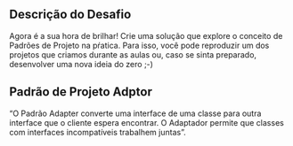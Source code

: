 
## Descrição do Desafio

Agora é a sua hora de brilhar! Crie uma solução que explore o conceito de Padrões de Projeto na pŕatica. Para isso, você pode reproduzir um dos projetos que criamos durante as aulas ou, caso se sinta preparado, desenvolver uma nova ideia do zero ;-)

## Padrão de Projeto Adptor
“O Padrão Adapter converte uma interface de uma classe para outra interface que o cliente espera encontrar. O Adaptador permite que classes com interfaces incompatíveis trabalhem juntas”.
